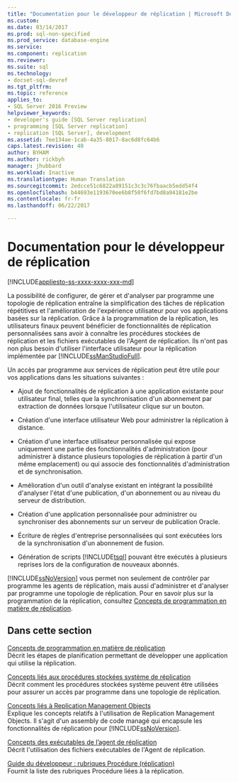```yaml
---
title: "Documentation pour le développeur de réplication | Microsoft Docs"
ms.custom: 
ms.date: 03/14/2017
ms.prod: sql-non-specified
ms.prod_service: database-engine
ms.service: 
ms.component: replication
ms.reviewer: 
ms.suite: sql
ms.technology:
- docset-sql-devref
ms.tgt_pltfrm: 
ms.topic: reference
applies_to:
- SQL Server 2016 Preview
helpviewer_keywords:
- developer's guide [SQL Server replication]
- programming [SQL Server replication]
- replication [SQL Server], development
ms.assetid: 7ee134ae-1cab-4a35-8017-8ac6d8fc64b6
caps.latest.revision: 40
author: BYHAM
ms.author: rickbyh
manager: jhubbard
ms.workload: Inactive
ms.translationtype: Human Translation
ms.sourcegitcommit: 2edcce51c6822a89151c3c3c76fbaacb5edd54f4
ms.openlocfilehash: b44693e1193670ee6b8f50f6fd7bd8a94181e2be
ms.contentlocale: fr-fr
ms.lasthandoff: 06/22/2017

---
```

# <a name="replication-developer-documentation"></a>Documentation pour le développeur de réplication
[!INCLUDE[appliesto-ss-xxxx-xxxx-xxx-md](../../../includes/appliesto-ss-xxxx-xxxx-xxx-md.md)]

  La possibilité de configurer, de gérer et d'analyser par programme une topologie de réplication entraîne la simplification des tâches de réplication répétitives et l'amélioration de l'expérience utilisateur pour vos applications basées sur la réplication. Grâce à la programmation de la réplication, les utilisateurs finaux peuvent bénéficier de fonctionnalités de réplication personnalisées sans avoir à connaître les procédures stockées de réplication et les fichiers exécutables de l'Agent de réplication. Ils n'ont pas non plus besoin d'utiliser l'interface utilisateur pour la réplication implémentée par [!INCLUDE[ssManStudioFull](../../../includes/ssmanstudiofull-md.md)].  
  
 Un accès par programme aux services de réplication peut être utile pour vos applications dans les situations suivantes :  
  
-   Ajout de fonctionnalités de réplication à une application existante pour utilisateur final, telles que la synchronisation d'un abonnement par extraction de données lorsque l'utilisateur clique sur un bouton.  
  
-   Création d'une interface utilisateur Web pour administrer la réplication à distance.  
  
-   Création d'une interface utilisateur personnalisée qui expose uniquement une partie des fonctionnalités d'administration (pour administrer à distance plusieurs topologies de réplication à partir d'un même emplacement) ou qui associe des fonctionnalités d'administration et de synchronisation.  
  
-   Amélioration d'un outil d'analyse existant en intégrant la possibilité d'analyser l'état d'une publication, d'un abonnement ou au niveau du serveur de distribution.  
  
-   Création d'une application personnalisée pour administrer ou synchroniser des abonnements sur un serveur de publication Oracle.  
  
-   Écriture de règles d'entreprise personnalisées qui sont exécutées lors de la synchronisation d'un abonnement de fusion.  
  
-   Génération de scripts [!INCLUDE[tsql](../../../includes/tsql-md.md)] pouvant être exécutés à plusieurs reprises lors de la configuration de nouveaux abonnés.  
  
 [!INCLUDE[ssNoVersion](../../../includes/ssnoversion-md.md)] vous permet non seulement de contrôler par programme les agents de réplication, mais aussi d'administrer et d'analyser par programme une topologie de réplication. Pour en savoir plus sur la programmation de la réplication, consultez [Concepts de programmation en matière de réplication](../../../relational-databases/replication/concepts/replication-programming-concepts.md).  
  
## <a name="in-this-section"></a>Dans cette section  
 [Concepts de programmation en matière de réplication](../../../relational-databases/replication/concepts/replication-programming-concepts.md)  
 Décrit les étapes de planification permettant de développer une application qui utilise la réplication.  
  
 [Concepts liés aux procédures stockées système de réplication](../../../relational-databases/replication/concepts/replication-system-stored-procedures-concepts.md)  
 Décrit comment les procédures stockées système peuvent être utilisées pour assurer un accès par programme dans une topologie de réplication.  
  
 [Concepts liés à Replication Management Objects](../../../relational-databases/replication/concepts/replication-management-objects-concepts.md)  
 Explique les concepts relatifs à l'utilisation de Replication Management Objects. Il s'agit d'un assembly de code managé qui encapsule les fonctionnalités de réplication pour [!INCLUDE[ssNoVersion](../../../includes/ssnoversion-md.md)].   
  
 [Concepts des exécutables de l’agent de réplication](../../../relational-databases/replication/concepts/replication-agent-executables-concepts.md)  
 Décrit l'utilisation des fichiers exécutables de l'Agent de réplication.  
  
 [Guide du développeur : rubriques Procédure &#40;réplication&#41;](../../../relational-databases/replication/concepts/developer-s-guide-how-to-topics-replication.md)  
 Fournit la liste des rubriques Procédure liées à la réplication.  
  
  

